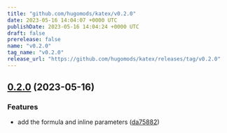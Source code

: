```yaml
---
title: "github.com/hugomods/katex/v0.2.0"
date: 2023-05-16 14:04:07 +0000 UTC
publishDate: 2023-05-16 14:04:24 +0000 UTC
draft: false
prerelease: false
name: "v0.2.0"
tag_name: "v0.2.0"
release_url: "https://github.com/hugomods/katex/releases/tag/v0.2.0"
---
```


## [0.2.0](https://github.com/hugomods/katex/compare/v0.1.5...v0.2.0) (2023-05-16)


### Features

* add the formula and inline parameters ([da75882](https://github.com/hugomods/katex/commit/da75882c3228290bee4e9e8d1071c7a3531a5a70))
